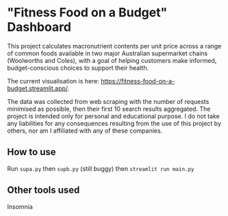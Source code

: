 # "Fitness Food on a Budget" Dashboard

This project calculates macronutrient contents per unit price across a range of common foods available in two major Australian supermarket chains (Woolworths and Coles), with a goal of helping customers make informed, budget-conscious choices to support their health.

The current visualisation is here: https://fitness-food-on-a-budget.streamlit.app/.

The data was collected from web scraping with the number of requests minimised as possible, then their first 10 search results aggregated. The project is intended only for personal and educational purpose. I do not take any liabilities for any consequences resulting from the use of this project by others, nor am I affiliated with any of these companies.

## How to use

Run `supa.py` then `supb.py` (still buggy) then `streamlit run main.py`

## Other tools used

Insomnia
